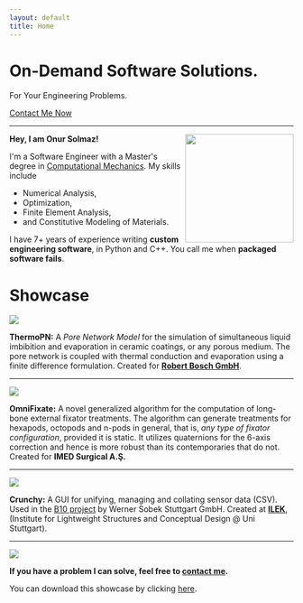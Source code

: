 ```yaml
---
layout: default
title: Home
---
```


# On-Demand Software Solutions.

For Your Engineering Problems.

<a class="cta-btn" href="mailto:onursolmaz@gmail.com">Contact Me Now</a>

---



<img src="https://avatars1.githubusercontent.com/u/2453968" style="width:12rem;height:12rem;" align="right">

**Hey, I am Onur Solmaz!**

I'm a Software Engineer with a Master's degree in
[Computational Mechanics](http://www.msc.commas.uni-stuttgart.de/index.html).
My skills include
- Numerical Analysis,
- Optimization,
- Finite Element Analysis,
- and Constitutive Modeling of Materials.

I have 7+ years of experience writing **custom engineering software**, in
Python and C++. You call me when **packaged software fails**.

# Showcase

<img src="/img/showcase/thermopn.png">

**ThermoPN:** A *Pore Network Model* for the simulation of
simultaneous liquid imbibition and evaporation in ceramic coatings, or any
porous medium.
The pore network is coupled with thermal conduction
and evaporation using a finite difference formulation.
Created for **[Robert Bosch GmbH](https://www.bosch.com)**.

---

<img src="/img/showcase/fixator.png">

**OmniFixate:** A novel generalized algorithm for the computation of
long-bone external fixator treatments. The algorithm can generate treatments for
hexapods, octopods and n-pods in general, that is, *any type of fixator
configuration*, provided it is static. It utilizes quaternions for
the 6-axis correction and hence is more robust than its
contemporaries that do not. Created for **IMED Surgical A.Ş.**

---

<img src="/img/showcase/crunchy.png">

**Crunchy:** A GUI for unifying, managing and collating sensor data (CSV). Used
in the [B10 project](http://www.wernersobek.de/en/projects/material/glass/b10/)
by Werner Sobek Stuttgart GmbH. Created at **[ILEK](https://www.ilek-uni-stuttgart.de)**,
(Institute for Lightweight Structures and Conceptual Design @ Uni Stuttgart).

---

<img src="/img/showcase/your_problem.svg">

**If you have a problem I can solve,
feel free to [contact me](mailto:onursolmaz@gmail.com).**

You can download this showcase by clicking
[here](https://www.dropbox.com/s/j60mfrzw8p03yun/onur_solmaz_showcase.pdf?dl=0).

<!-- <div class="posts"> -->
<!--   {% for post in paginator.posts %} -->
<!--   <div class="post"> -->
<!--     <h1 class="post-title"> -->
<!--       <a href="{{ post.url }}"> -->
<!--         {{ post.title }} -->
<!--       </a> -->
<!--     </h1> -->

<!--     <span class="post-date">{{ post.date | date_to_string }}</span> -->

<!--     {{ post.content }} -->
<!--   </div> -->
<!--   {% endfor %} -->
<!-- </div> -->

<!-- <div class="pagination"> -->
<!--   {% if paginator.next_page %} -->
<!--     <a class="pagination-item older" href="{{ site.baseurl }}page{{paginator.next_page}}">Older</a> -->
<!--   {% else %} -->
<!--     <span class="pagination-item older">Older</span> -->
<!--   {% endif %} -->
<!--   {% if paginator.previous_page %} -->
<!--     {% if paginator.page == 2 %} -->
<!--       <a class="pagination-item newer" href="{{ site.baseurl }}">Newer</a> -->
<!--     {% else %} -->
<!--       <a class="pagination-item newer" href="{{ site.baseurl }}page{{paginator.previous_page}}">Newer</a> -->
<!--     {% endif %} -->
<!--   {% else %} -->
<!--     <span class="pagination-item newer">Newer</span> -->
<!--   {% endif %} -->
<!-- </div> -->
